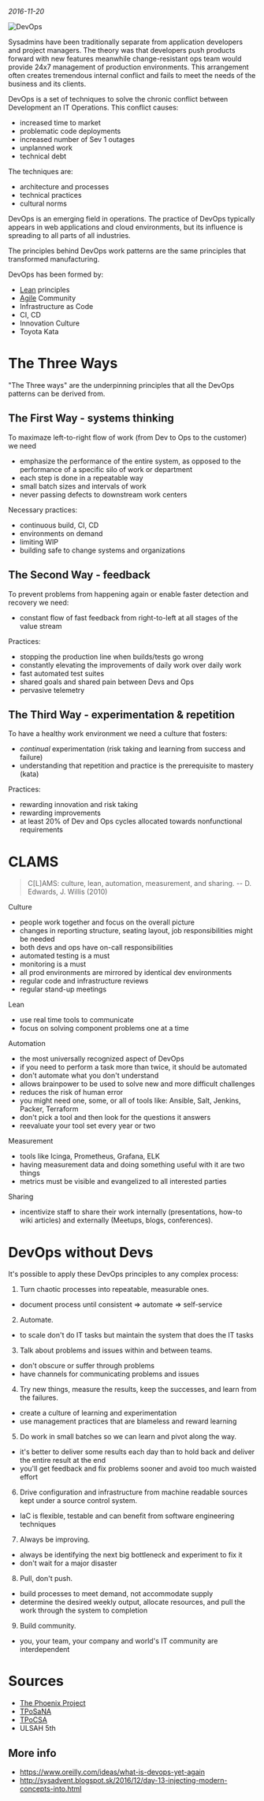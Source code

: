 *2016-11-20*

<img src="https://user-images.githubusercontent.com/1047259/152169337-a7181dcb-9c81-41c9-bbe2-68e153132ecd.png" title="DevOps">

Sysadmins have been traditionally separate from application developers and
project managers. The theory was that developers push products forward with new
features meanwhile change-resistant ops team would provide 24x7 management of
production environments. This arrangement often creates tremendous internal
conflict and fails to meet the needs of the business and its clients.

DevOps is a set of techniques to solve the chronic conflict between Development
an IT Operations. This conflict causes:

* increased time to market
* problematic code deployments
* increased number of Sev 1 outages
* unplanned work
* technical debt

The techniques are:

* architecture and processes
* technical practices
* cultural norms

DevOps is an emerging field in operations. The practice of DevOps typically
appears in web applications and cloud environments, but its influence is
spreading to all parts of all industries.

The principles behind DevOps work patterns are the same principles that
transformed manufacturing.

DevOps has been formed by:

* [Lean](https://www.amazon.com/Lean-Startup-Entrepreneurs-Continuous-Innovation/dp/0307887898/ref=sr_1_3?ie=UTF8&qid=1539069703&sr=8-3&keywords=lean+startup&dpID=51T-sMqSMiL&preST=_SY291_BO1,204,203,200_QL40_&dpSrc=srch) principles
* [Agile](http://agilemanifesto.org/) Community
* Infrastructure as Code
* CI, CD
* Innovation Culture
* Toyota Kata

# The Three Ways

"The Three ways" are the underpinning principles that all the DevOps patterns
can be derived from.

## The First Way - systems thinking

To maximaze left-to-right flow of work (from Dev to Ops to the customer) we need

* emphasize the performance of the entire system, as opposed to the performance of a specific silo of work or department
* each step is done in a repeatable way
* small batch sizes and intervals of work
* never passing defects to downstream work centers

Necessary practices:

* continuous build, CI, CD
* environments on demand
* limiting WIP
* building safe to change systems and organizations

## The Second Way - feedback

To prevent problems from happening again or enable faster detection and recovery we need:

* constant flow of fast feedback from right-to-left at all stages of the value stream

Practices:

* stopping the production line when builds/tests go wrong
* constantly elevating the improvements of daily work over daily work
* fast automated test suites
* shared goals and shared pain between Devs and Ops
* pervasive telemetry

## The Third Way - experimentation & repetition

To have a healthy work environment we need a culture that fosters:

* *continual* experimentation (risk taking and learning from success and failure)
* understanding that repetition and practice is the prerequisite to mastery (kata)

Practices:

* rewarding innovation and risk taking
* rewarding improvements
* at least 20% of Dev and Ops cycles allocated towards nonfunctional requirements

# CLAMS

> C[L]AMS: culture, lean, automation, measurement, and sharing. -- D. Edwards, J. Willis (2010)

Culture

* people work together and focus on the overall picture
* changes in reporting structure, seating layout, job responsibilities might be
  needed
* both devs and ops have on-call responsibilities
* automated testing is a must
* monitoring is a must
* all prod environments are mirrored by identical dev environments
* regular code and infrastructure reviews
* regular stand-up meetings

Lean

* use real time tools to communicate
* focus on solving component problems one at a time

Automation

* the most universally recognized aspect of DevOps
* if you need to perform a task more than twice, it should be automated
* don't automate what you don't understand
* allows brainpower to be used to solve new and more difficult challenges
* reduces the risk of human error
* you might need one, some, or all of tools like: Ansible, Salt, Jenkins, Packer, Terraform
* don't pick a tool and then look for the questions it answers
* reevaluate your tool set every year or two

Measurement

* tools like Icinga, Prometheus, Grafana, ELK
* having measurement data and doing something useful with it are two things
* metrics must be visible and evangelized to all interested parties

Sharing

* incentivize staff to share their work internally (presentations, how-to
  wiki articles) and externally (Meetups, blogs, conferences).


# DevOps without Devs

It's possible to apply these DevOps principles to any complex process:

1) Turn chaotic processes into repeatable, measurable ones.

* document process until consistent => automate => self-service

2) Automate.

* to scale don't do IT tasks but maintain the system that does the IT tasks

3) Talk about problems and issues within and between teams.

* don't obscure or suffer through problems
* have channels for communicating problems and issues

4) Try new things, measure the results, keep the successes, and learn from the failures.

* create a culture of learning and experimentation
* use management practices that are blameless and reward learning

5) Do work in small batches so we can learn and pivot along the way.

* it's better to deliver some results each day than to hold back and deliver the entire result at the end
* you'll get feedback and fix problems sooner and avoid too much waisted effort

6) Drive configuration and infrastructure from machine readable sources kept under a source control system.

* IaC is flexible, testable and can benefit from software engineering techniques

7) Always be improving.

* always be identifying the next big bottleneck and experiment to fix it
* don't wait for a major disaster

8) Pull, don't push.

* build processes to meet demand, not accommodate supply
* determine the desired weekly output, allocate resources, and pull the work through the system to completion

9) Build community.

* you, your team, your company and world's IT community are interdependent

# Sources

* [The Phoenix Project](https://itrevolution.com/book/the-phoenix-project/)
* [TPoSaNA](http://the-sysadmin-book.com/)
* [TPoCSA](http://the-cloud-book.com/)
* ULSAH 5th

## More info

* https://www.oreilly.com/ideas/what-is-devops-yet-again
* http://sysadvent.blogspot.sk/2016/12/day-13-injecting-modern-concepts-into.html
